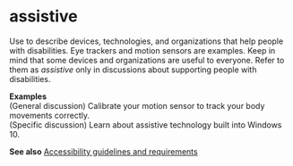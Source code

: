 # assistive

Use to
describe devices, technologies, and organizations that
help people with disabilities. Eye trackers and motion sensors are
examples. Keep in mind that some devices and organizations are useful to
everyone. Refer to them as *assistive* only in discussions about supporting people with disabilities.

**Examples**</br>(General discussion) Calibrate your motion sensor to track your body movements correctly.</br>(Specific discussion) Learn about assistive technology built into Windows 10.

**See also**  [Accessibility guidelines and requirements](/style-guide/accessibility/accessibility-guidelines-requirements)
